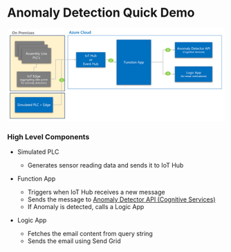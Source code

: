 # Anomaly Detection Quick Demo

![Architecture](https://github.com/jomit/anomaly-detection/blob/master/architecture.png)

### High Level Components
- Simulated PLC
    - Generates sensor reading data and sends it to IoT Hub

- Function App
    - Triggers when IoT Hub receives a new message
    - Sends the message to <a href="https://docs.microsoft.com/en-us/azure/cognitive-services/anomaly-detector/quickstarts/detect-data-anomalies-nodejs-sdk?tabs=windows" target="_blank">Anomaly Detector API (Cognitive Services)</a>
    - If Anomaly is detected, calls a Logic App

- Logic App
    - Fetches the email content from query string
    - Sends the email using Send Grid
